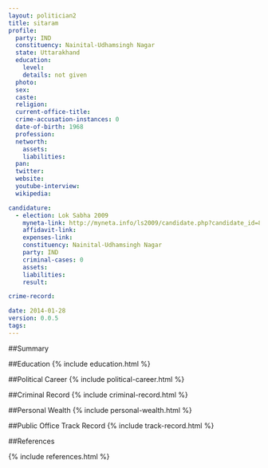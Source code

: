 ```yaml
---
layout: politician2
title: sitaram
profile: 
  party: IND
  constituency: Nainital-Udhamsingh Nagar
  state: Uttarakhand
  education: 
    level: 
    details: not given
  photo: 
  sex: 
  caste: 
  religion: 
  current-office-title: 
  crime-accusation-instances: 0
  date-of-birth: 1968
  profession: 
  networth: 
    assets: 
    liabilities: 
  pan: 
  twitter: 
  website: 
  youtube-interview: 
  wikipedia: 

candidature: 
  - election: Lok Sabha 2009
    myneta-link: http://myneta.info/ls2009/candidate.php?candidate_id=8276
    affidavit-link: 
    expenses-link: 
    constituency: Nainital-Udhamsingh Nagar 
    party: IND
    criminal-cases: 0
    assets: 
    liabilities: 
    result:  

crime-record: 

date: 2014-01-28
version: 0.0.5
tags: 
---
```

##Summary


##Education
{% include education.html %}


##Political Career
{% include political-career.html %}


##Criminal Record
{% include criminal-record.html %}


##Personal Wealth
{% include personal-wealth.html %}


##Public Office Track Record
{% include track-record.html %}


##References


{% include references.html %}
